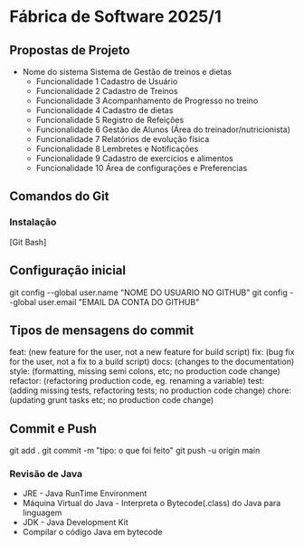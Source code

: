 # Fábrica de Software 2025/1

## Propostas de Projeto
- Nome do sistema Sistema de Gestão de treinos e dietas
    - Funcionalidade 1 Cadastro de Usuário 
    - Funcionalidade 2 Cadastro de Treinos
    - Funcionalidade 3 Acompanhamento de Progresso no treino
    - Funcionalidade 4 Cadastro de dietas
    - Funcionalidade 5 Registro de Refeições
    - Funcionalidade 6 Gestão de Alunos (Área do treinador/nutricionista)
    - Funcionalidade 7 Relatórios de evolução física
    - Funcionalidade 8 Lembretes e Notificações
    - Funcionalidade 9 Cadastro de exercicios e alimentos
    - Funcionalidade 10 Área de configurações e Preferencias

## Comandos do Git

### Instalação 
[Git Bash]


## Configuração inicial
git config --global user.name "NOME DO USUARIO NO GITHUB"
git config --global user.email "EMAIL DA CONTA DO GITHUB"


## Tipos de mensagens do commit
feat: (new feature for the user, not a new feature for build script)
fix: (bug fix for the user, not a fix to a build script)
docs: (changes to the documentation)
style: (formatting, missing semi colons, etc; no production code change)
refactor: (refactoring production code, eg. renaming a variable)
test: (adding missing tests, refactoring tests; no production code change)
chore: (updating grunt tasks etc; no production code change)

## Commit e Push
git add .
git commit -m "tipo: o que foi feito"
git push -u origin main

### Revisão de Java

 - JRE - Java RunTime Environment
  - Máquina Virtual do Java - Interpreta o Bytecode(.class) do Java para linguagem 
 - JDK - Java Development Kit
  - Compilar o código Java em bytecode

